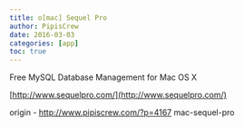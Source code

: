 ```yaml
---
title: o[mac] Sequel Pro
author: PipisCrew
date: 2016-03-03
categories: [app]
toc: true
---
```


Free MySQL Database Management for Mac OS X

[http://www.sequelpro.com/](http://www.sequelpro.com/)

origin - http://www.pipiscrew.com/?p=4167 mac-sequel-pro